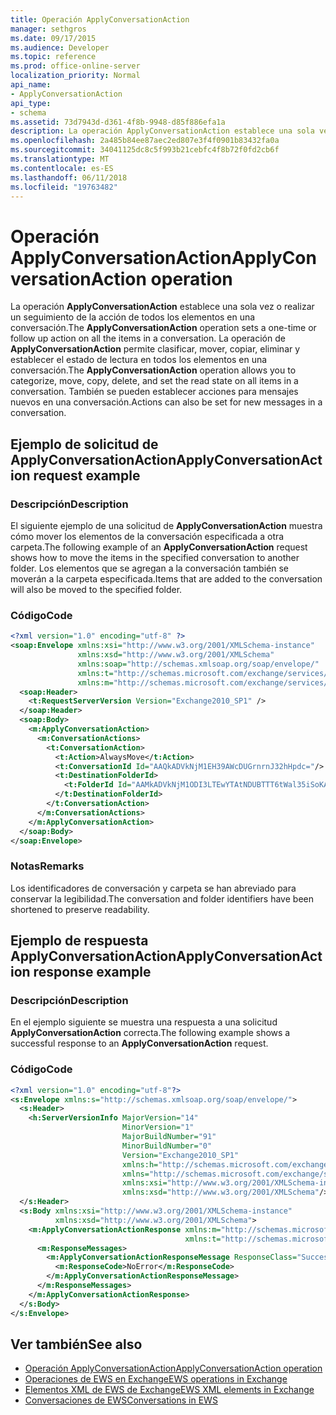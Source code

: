 ```yaml
---
title: Operación ApplyConversationAction
manager: sethgros
ms.date: 09/17/2015
ms.audience: Developer
ms.topic: reference
ms.prod: office-online-server
localization_priority: Normal
api_name:
- ApplyConversationAction
api_type:
- schema
ms.assetid: 73d7943d-d361-4f8b-9948-d85f886efa1a
description: La operación ApplyConversationAction establece una sola vez o realizar un seguimiento de la acción de todos los elementos en una conversación. La operación de ApplyConversationAction permite clasificar, mover, copiar, eliminar y establecer el estado de lectura en todos los elementos en una conversación. También se pueden establecer acciones para mensajes nuevos en una conversación.
ms.openlocfilehash: 2a485b84ee87aec2ed807e3f4f0901b83432fa0a
ms.sourcegitcommit: 34041125dc8c5f993b21cebfc4f8b72f0fd2cb6f
ms.translationtype: MT
ms.contentlocale: es-ES
ms.lasthandoff: 06/11/2018
ms.locfileid: "19763482"
---
```

# <a name="applyconversationaction-operation"></a><span data-ttu-id="c9fdf-105">Operación ApplyConversationAction</span><span class="sxs-lookup"><span data-stu-id="c9fdf-105">ApplyConversationAction operation</span></span>

<span data-ttu-id="c9fdf-106">La operación **ApplyConversationAction** establece una sola vez o realizar un seguimiento de la acción de todos los elementos en una conversación.</span><span class="sxs-lookup"><span data-stu-id="c9fdf-106">The **ApplyConversationAction** operation sets a one-time or follow up action on all the items in a conversation.</span></span> <span data-ttu-id="c9fdf-107">La operación de **ApplyConversationAction** permite clasificar, mover, copiar, eliminar y establecer el estado de lectura en todos los elementos en una conversación.</span><span class="sxs-lookup"><span data-stu-id="c9fdf-107">The **ApplyConversationAction** operation allows you to categorize, move, copy, delete, and set the read state on all items in a conversation.</span></span> <span data-ttu-id="c9fdf-108">También se pueden establecer acciones para mensajes nuevos en una conversación.</span><span class="sxs-lookup"><span data-stu-id="c9fdf-108">Actions can also be set for new messages in a conversation.</span></span> 
  
## <a name="applyconversationaction-request-example"></a><span data-ttu-id="c9fdf-109">Ejemplo de solicitud de ApplyConversationAction</span><span class="sxs-lookup"><span data-stu-id="c9fdf-109">ApplyConversationAction request example</span></span>

### <a name="description"></a><span data-ttu-id="c9fdf-110">Descripción</span><span class="sxs-lookup"><span data-stu-id="c9fdf-110">Description</span></span>

<span data-ttu-id="c9fdf-111">El siguiente ejemplo de una solicitud de **ApplyConversationAction** muestra cómo mover los elementos de la conversación especificada a otra carpeta.</span><span class="sxs-lookup"><span data-stu-id="c9fdf-111">The following example of an **ApplyConversationAction** request shows how to move the items in the specified conversation to another folder.</span></span> <span data-ttu-id="c9fdf-112">Los elementos que se agregan a la conversación también se moverán a la carpeta especificada.</span><span class="sxs-lookup"><span data-stu-id="c9fdf-112">Items that are added to the conversation will also be moved to the specified folder.</span></span> 
  
### <a name="code"></a><span data-ttu-id="c9fdf-113">Código</span><span class="sxs-lookup"><span data-stu-id="c9fdf-113">Code</span></span>

```XML
<?xml version="1.0" encoding="utf-8" ?>
<soap:Envelope xmlns:xsi="http://www.w3.org/2001/XMLSchema-instance"
               xmlns:xsd="http://www.w3.org/2001/XMLSchema"
               xmlns:soap="http://schemas.xmlsoap.org/soap/envelope/"
               xmlns:t="http://schemas.microsoft.com/exchange/services/2006/types"
               xmlns:m="http://schemas.microsoft.com/exchange/services/2006/messages">
  <soap:Header>
    <t:RequestServerVersion Version="Exchange2010_SP1" />
  </soap:Header>
  <soap:Body>
    <m:ApplyConversationAction>
      <m:ConversationActions>
        <t:ConversationAction>
          <t:Action>AlwaysMove</t:Action>
          <t:ConversationId Id="AAQkADVkNjM1EH39AWcDUGrnrnJ32hHpdc="/>
          <t:DestinationFolderId>
            <t:FolderId Id="AAMkADVkNjM1ODI3LTEwYTAtNDUBTTT6tWal35iSoKAAAABZZWAAA="/>
          </t:DestinationFolderId>
        </t:ConversationAction>
      </m:ConversationActions>
    </m:ApplyConversationAction>
  </soap:Body>
</soap:Envelope>
```

### <a name="remarks"></a><span data-ttu-id="c9fdf-114">Notas</span><span class="sxs-lookup"><span data-stu-id="c9fdf-114">Remarks</span></span>

<span data-ttu-id="c9fdf-115">Los identificadores de conversación y carpeta se han abreviado para conservar la legibilidad.</span><span class="sxs-lookup"><span data-stu-id="c9fdf-115">The conversation and folder identifiers have been shortened to preserve readability.</span></span>
  
## <a name="applyconversationaction-response-example"></a><span data-ttu-id="c9fdf-116">Ejemplo de respuesta ApplyConversationAction</span><span class="sxs-lookup"><span data-stu-id="c9fdf-116">ApplyConversationAction response example</span></span>

### <a name="description"></a><span data-ttu-id="c9fdf-117">Descripción</span><span class="sxs-lookup"><span data-stu-id="c9fdf-117">Description</span></span>

<span data-ttu-id="c9fdf-118">En el ejemplo siguiente se muestra una respuesta a una solicitud **ApplyConversationAction** correcta.</span><span class="sxs-lookup"><span data-stu-id="c9fdf-118">The following example shows a successful response to an **ApplyConversationAction** request.</span></span> 
  
### <a name="code"></a><span data-ttu-id="c9fdf-119">Código</span><span class="sxs-lookup"><span data-stu-id="c9fdf-119">Code</span></span>

```XML
<?xml version="1.0" encoding="utf-8"?>
<s:Envelope xmlns:s="http://schemas.xmlsoap.org/soap/envelope/">
  <s:Header>
    <h:ServerVersionInfo MajorVersion="14" 
                         MinorVersion="1" 
                         MajorBuildNumber="91" 
                         MinorBuildNumber="0" 
                         Version="Exchange2010_SP1" 
                         xmlns:h="http://schemas.microsoft.com/exchange/services/2006/types" 
                         xmlns="http://schemas.microsoft.com/exchange/services/2006/types" 
                         xmlns:xsi="http://www.w3.org/2001/XMLSchema-instance" 
                         xmlns:xsd="http://www.w3.org/2001/XMLSchema"/>
  </s:Header>
  <s:Body xmlns:xsi="http://www.w3.org/2001/XMLSchema-instance" 
          xmlns:xsd="http://www.w3.org/2001/XMLSchema">
    <m:ApplyConversationActionResponse xmlns:m="http://schemas.microsoft.com/exchange/services/2006/messages" 
                                       xmlns:t="http://schemas.microsoft.com/exchange/services/2006/types">
      <m:ResponseMessages>
        <m:ApplyConversationActionResponseMessage ResponseClass="Success">
          <m:ResponseCode>NoError</m:ResponseCode>
        </m:ApplyConversationActionResponseMessage>
      </m:ResponseMessages>
    </m:ApplyConversationActionResponse>
  </s:Body>
</s:Envelope>
```

## <a name="see-also"></a><span data-ttu-id="c9fdf-120">Ver también</span><span class="sxs-lookup"><span data-stu-id="c9fdf-120">See also</span></span>

- [<span data-ttu-id="c9fdf-121">Operación ApplyConversationAction</span><span class="sxs-lookup"><span data-stu-id="c9fdf-121">ApplyConversationAction operation</span></span>](applyconversationaction-operation.md)
- [<span data-ttu-id="c9fdf-122">Operaciones de EWS en Exchange</span><span class="sxs-lookup"><span data-stu-id="c9fdf-122">EWS operations in Exchange</span></span>](ews-operations-in-exchange.md)
- [<span data-ttu-id="c9fdf-123">Elementos XML de EWS de Exchange</span><span class="sxs-lookup"><span data-stu-id="c9fdf-123">EWS XML elements in Exchange</span></span>](ews-xml-elements-in-exchange.md)
- [<span data-ttu-id="c9fdf-124">Conversaciones de EWS</span><span class="sxs-lookup"><span data-stu-id="c9fdf-124">Conversations in EWS</span></span>](http://msdn.microsoft.com/library/91e64629-db6c-4c94-9dcb-d386232e8467%28Office.15%29.aspx)


